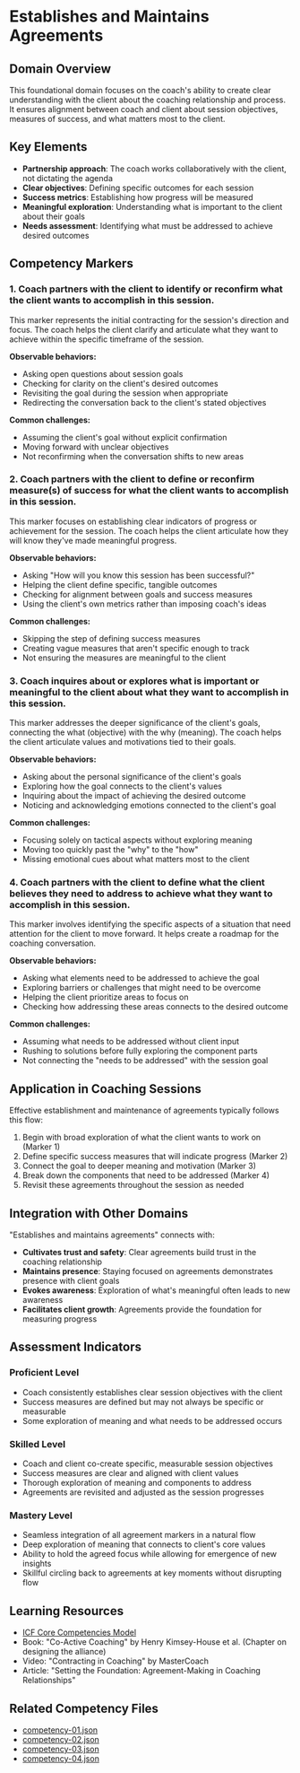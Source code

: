 # Establishes and Maintains Agreements

## Domain Overview

This foundational domain focuses on the coach's ability to create clear understanding with the client about the coaching relationship and process. It ensures alignment between coach and client about session objectives, measures of success, and what matters most to the client.

## Key Elements

- **Partnership approach**: The coach works collaboratively with the client, not dictating the agenda
- **Clear objectives**: Defining specific outcomes for each session
- **Success metrics**: Establishing how progress will be measured
- **Meaningful exploration**: Understanding what is important to the client about their goals
- **Needs assessment**: Identifying what must be addressed to achieve desired outcomes

## Competency Markers

### 1. Coach partners with the client to identify or reconfirm what the client wants to accomplish in this session.

This marker represents the initial contracting for the session's direction and focus. The coach helps the client clarify and articulate what they want to achieve within the specific timeframe of the session.

**Observable behaviors:**
- Asking open questions about session goals
- Checking for clarity on the client's desired outcomes
- Revisiting the goal during the session when appropriate
- Redirecting the conversation back to the client's stated objectives

**Common challenges:**
- Assuming the client's goal without explicit confirmation
- Moving forward with unclear objectives
- Not reconfirming when the conversation shifts to new areas

### 2. Coach partners with the client to define or reconfirm measure(s) of success for what the client wants to accomplish in this session.

This marker focuses on establishing clear indicators of progress or achievement for the session. The coach helps the client articulate how they will know they've made meaningful progress.

**Observable behaviors:**
- Asking "How will you know this session has been successful?"
- Helping the client define specific, tangible outcomes
- Checking for alignment between goals and success measures
- Using the client's own metrics rather than imposing coach's ideas

**Common challenges:**
- Skipping the step of defining success measures
- Creating vague measures that aren't specific enough to track
- Not ensuring the measures are meaningful to the client

### 3. Coach inquires about or explores what is important or meaningful to the client about what they want to accomplish in this session.

This marker addresses the deeper significance of the client's goals, connecting the what (objective) with the why (meaning). The coach helps the client articulate values and motivations tied to their goals.

**Observable behaviors:**
- Asking about the personal significance of the client's goals
- Exploring how the goal connects to the client's values
- Inquiring about the impact of achieving the desired outcome
- Noticing and acknowledging emotions connected to the client's goal

**Common challenges:**
- Focusing solely on tactical aspects without exploring meaning
- Moving too quickly past the "why" to the "how"
- Missing emotional cues about what matters most to the client

### 4. Coach partners with the client to define what the client believes they need to address to achieve what they want to accomplish in this session.

This marker involves identifying the specific aspects of a situation that need attention for the client to move forward. It helps create a roadmap for the coaching conversation.

**Observable behaviors:**
- Asking what elements need to be addressed to achieve the goal
- Exploring barriers or challenges that might need to be overcome
- Helping the client prioritize areas to focus on
- Checking how addressing these areas connects to the desired outcome

**Common challenges:**
- Assuming what needs to be addressed without client input
- Rushing to solutions before fully exploring the component parts
- Not connecting the "needs to be addressed" with the session goal

## Application in Coaching Sessions

Effective establishment and maintenance of agreements typically follows this flow:

1. Begin with broad exploration of what the client wants to work on (Marker 1)
2. Define specific success measures that will indicate progress (Marker 2)
3. Connect the goal to deeper meaning and motivation (Marker 3)
4. Break down the components that need to be addressed (Marker 4)
5. Revisit these agreements throughout the session as needed

## Integration with Other Domains

"Establishes and maintains agreements" connects with:

- **Cultivates trust and safety**: Clear agreements build trust in the coaching relationship
- **Maintains presence**: Staying focused on agreements demonstrates presence with client goals
- **Evokes awareness**: Exploration of what's meaningful often leads to new awareness
- **Facilitates client growth**: Agreements provide the foundation for measuring progress

## Assessment Indicators

### Proficient Level
- Coach consistently establishes clear session objectives with the client
- Success measures are defined but may not always be specific or measurable
- Some exploration of meaning and what needs to be addressed occurs

### Skilled Level
- Coach and client co-create specific, measurable session objectives
- Success measures are clear and aligned with client values
- Thorough exploration of meaning and components to address
- Agreements are revisited and adjusted as the session progresses

### Mastery Level
- Seamless integration of all agreement markers in a natural flow
- Deep exploration of meaning that connects to client's core values
- Ability to hold the agreed focus while allowing for emergence of new insights
- Skillful circling back to agreements at key moments without disrupting flow

## Learning Resources

- [ICF Core Competencies Model](https://coachingfederation.org/core-competencies)
- Book: "Co-Active Coaching" by Henry Kimsey-House et al. (Chapter on designing the alliance)
- Video: "Contracting in Coaching" by MasterCoach
- Article: "Setting the Foundation: Agreement-Making in Coaching Relationships"

## Related Competency Files
- [competency-01.json](../metadata-tags/competency-01.json)
- [competency-02.json](../metadata-tags/competency-02.json)
- [competency-03.json](../metadata-tags/competency-03.json)
- [competency-04.json](../metadata-tags/competency-04.json)
